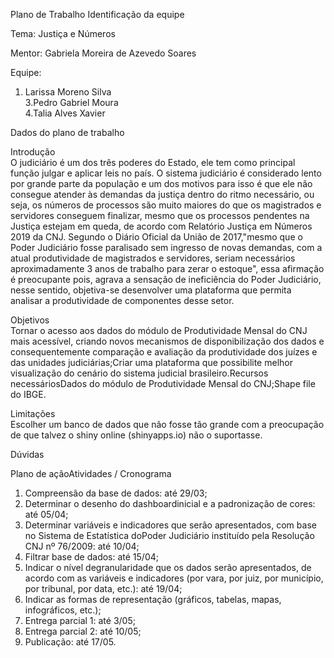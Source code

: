 Plano de Trabalho
Identificação da equipe

Tema: Justiça e Números

Mentor: 
Gabriela Moreira de Azevedo Soares

Equipe:
1. Larissa Moreno Silva\
3.Pedro Gabriel Moura\
4.Talia Alves Xavier

Dados do plano de trabalho

Introdução\
O judiciário é um dos três poderes do Estado, ele tem como principal função julgar e aplicar leis no país. O sistema judiciário é considerado lento por grande parte da população e um dos motivos para isso é que ele  não  consegue  atender  às  demandas  da  justiça dentro  do  ritmo  necessário,  ou  seja,  os  números  de processos  são  muito  maiores  do  que  os  magistrados  e  servidores  conseguem  finalizar,  mesmo  que  os processos pendentes na Justiça estejam em queda, de acordo com Relatório Justiça em Números 2019 da CNJ.  Segundo  o  Diário  Oficial  da  União  de  2017,"mesmo  que  o  Poder  Judiciário  fosse  paralisado  sem ingresso de novas demandas, com a atual produtividade de magistrados e servidores, seriam necessários aproximadamente 3 anos de trabalho para zerar o estoque", essa afirmação é preocupante pois, agrava a sensação de ineficiência do Poder Judiciário, nesse sentido, objetiva-se desenvolver uma plataforma que permita analisar a produtividade de componentes desse setor. 

Objetivos\
Tornar o acesso aos dados do módulo de Produtividade Mensal do CNJ mais acessível, criando novos mecanismos de disponibilização dos dados e consequentemente comparação e avaliação da produtividade dos juízes e das unidades judiciárias;Criar uma plataforma que possibilite melhor visualização do cenário do sistema judicial brasileiro.Recursos necessáriosDados do módulo de Produtividade Mensal do CNJ;Shape file do IBGE.

Limitações\
Escolher um banco de dados que não fosse tão grande com a preocupação de que talvez o shiny online (shinyapps.io) não o suportasse.

Dúvidas

Plano de açãoAtividades / Cronograma

1. Compreensão da base de dados: até 29/03;
2.  Determinar o desenho do dashboardinicial e a padronização de cores: até 05/04;
3. Determinar variáveis e indicadores que serão apresentados, com base no Sistema de Estatística doPoder Judiciário instituído pela Resolução CNJ nº 76/2009: até 10/04;
4. Filtrar base de dados: até 15/04;
5. Indicar o nível degranularidade que os dados serão apresentados, de acordo com as variáveis e indicadores (por vara, por juiz, por município, por tribunal, por data, etc.): até 19/04;
6. Indicar as formas de representação (gráficos, tabelas, mapas, infográficos, etc.);
7. Entrega parcial 1: até 3/05;
8. Entrega parcial 2: até 10/05;
9. Publicação: até 17/05.
